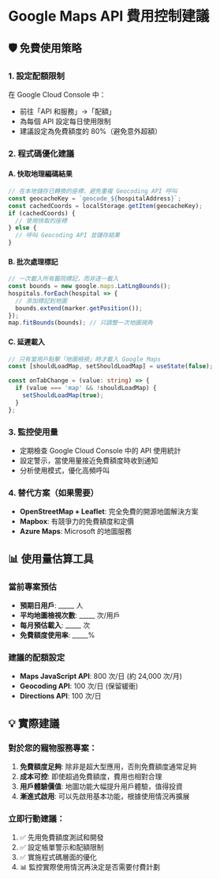 # Google Maps API 費用控制建議

## 🛡️ 免費使用策略

### 1. 設定配額限制
在 Google Cloud Console 中：
- 前往「API 和服務」→「配額」
- 為每個 API 設定每日使用限制
- 建議設定為免費額度的 80%（避免意外超額）

### 2. 程式碼優化建議

#### A. 快取地理編碼結果
```typescript
// 在本地儲存已轉換的座標，避免重複 Geocoding API 呼叫
const geocacheKey = `geocode_${hospitalAddress}`;
const cachedCoords = localStorage.getItem(geocacheKey);
if (cachedCoords) {
  // 使用快取的座標
} else {
  // 呼叫 Geocoding API 並儲存結果
}
```

#### B. 批次處理標記
```typescript
// 一次載入所有醫院標記，而非逐一載入
const bounds = new google.maps.LatLngBounds();
hospitals.forEach(hospital => {
  // 添加標記到地圖
  bounds.extend(marker.getPosition());
});
map.fitBounds(bounds); // 只調整一次地圖視角
```

#### C. 延遲載入
```typescript
// 只有當用戶點擊「地圖檢視」時才載入 Google Maps
const [shouldLoadMap, setShouldLoadMap] = useState(false);

const onTabChange = (value: string) => {
  if (value === 'map' && !shouldLoadMap) {
    setShouldLoadMap(true);
  }
};
```

### 3. 監控使用量
- 定期檢查 Google Cloud Console 中的 API 使用統計
- 設定警示，當使用量接近免費額度時收到通知
- 分析使用模式，優化高頻呼叫

### 4. 替代方案（如果需要）
- **OpenStreetMap + Leaflet**: 完全免費的開源地圖解決方案
- **Mapbox**: 有競爭力的免費額度和定價
- **Azure Maps**: Microsoft 的地圖服務

## 📊 使用量估算工具

### 當前專案預估
- **預期日用戶**: _____ 人
- **平均地圖檢視次數**: _____ 次/用戶
- **每月預估載入**: _____ 次
- **免費額度使用率**: _____%

### 建議的配額設定
- **Maps JavaScript API**: 800 次/日 (約 24,000 次/月)
- **Geocoding API**: 100 次/日 (保留緩衝)
- **Directions API**: 100 次/日

## 💡 實際建議

### 對於您的寵物服務專案：
1. **免費額度足夠**: 除非是超大型應用，否則免費額度通常足夠
2. **成本可控**: 即使超過免費額度，費用也相對合理
3. **用戶體驗價值**: 地圖功能大幅提升用戶體驗，值得投資
4. **漸進式啟用**: 可以先啟用基本功能，根據使用情況再擴展

### 立即行動建議：
1. ✅ 先用免費額度測試和開發
2. ✅ 設定帳單警示和配額限制
3. ✅ 實施程式碼層面的優化
4. 📊 監控實際使用情況再決定是否需要付費計劃